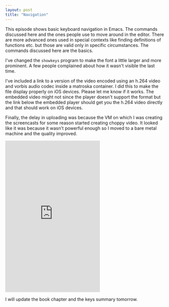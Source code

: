 ```yaml
---
layout: post
title: "Navigation"
---
```


This episode shows basic keyboard navigation in Emacs. The commands discussed here and the ones people use to move around in the editor. There are more advanced ones used in special contexts like finding definitions of functions etc. but those are valid only in specific circumstances. The commands discussed here are the basics. 

I've changed the `showkeys` program to make the font a little larger and more prominent. A few people complained about how it wasn't visible the last time. 

I've included a link to a version of the video encoded using an h.264 video and vorbis audio codec inside a matroska container. I did this to make the file display properly on iOS devices. Please let me know if it works. The embedded video might not since the player doesn't support the format but the link below the embedded player should get you the h.264 video directly and that should work on iOS devices. 

Finally, the delay in uploading was because the VM on which I was creating the screencasts for some reason started creating choppy video. It looked like it was because it wasn't powerful enough so I moved to a bare metal machine and the quality improved. 

<iframe src="http://archive.org/embed/EmacsMovies/episode-navigation.webm width="640" height="480" frameborder="0"></iframe>

I will update the book chapter and the keys summary tomorrow. 



